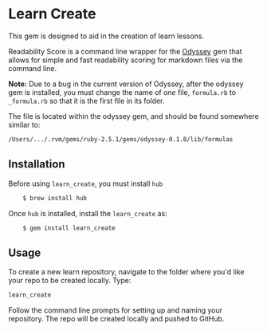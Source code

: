 # Learn Create

This gem is designed to aid in the creation of learn lessons.

Readability Score is a command line wrapper for the
[Odyssey](https://github.com/cameronsutter/odyssey) gem that allows for simple
and fast readability scoring for markdown files via the command line.

**Note:** Due to a bug in the current version of Odyssey, after the odyssey gem is
installed, you must change the name of _one_ file, `formula.rb` to `_formula.rb`
so that it is the first file in its folder.

The file is located within the odyssey gem, and should be found somewhere similar to:

```sh
/Users/.../.rvm/gems/ruby-2.5.1/gems/odyssey-0.1.8/lib/formulas
```

## Installation

Before using `learn_create`, you must install `hub`

```sh
    $ brew install hub
```

Once `hub` is installed, install the `learn_create` as:

```sh
    $ gem install learn_create
```

## Usage

To create a new learn repository, navigate to the folder where you'd like your repo to be created locally. Type:

```sh
learn_create
```

Follow the command line prompts for setting up and naming your repository. The repo will be created locally and pushed to GitHub.
